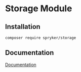 # Storage Module

## Installation

```
composer require spryker/storage
```

## Documentation

[Documentation](https://spryker.github.io)

